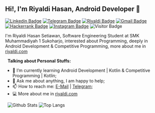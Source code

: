 ## Hi!, I'm Riyaldi Hasan, Android Developer 👋

[![Linkedin Badge](https://img.shields.io/badge/-LinkedIn-blue?style=flat-square&logo=Linkedin&logoColor=white&link=https://www.linkedin.com/in/riyaldi-h-2217b8134/)](https://www.linkedin.com/in/riyaldi/) 
[![Telegram Badge](https://img.shields.io/badge/-Telegram-blue?style=flat-square&logo=telegram&logoColor=white&link=https://t.me/riyhs)](https://t.me/riyhs)
[![Riyaldi Badge](https://img.shields.io/badge/-riyaldi.com-blue?style=flat-square&logo=Riyaldi&logoColor=white&link=https://riyaldi.com)](https://riyaldi.com) 
[![Gmail Badge](https://img.shields.io/badge/-Gmail-red?style=flat-square&logo=Gmail&logoColor=white&link=mailto:riyaldi.dev@gmail.com)](mailto:riyaldi.dev@gmail.com) 
[![Hackerrank Badge](https://img.shields.io/badge/-Hackerrank-green?style=flat-square&logo=Hackerrank&logoColor=white&link=https://hackerrank.com/riyhs)](https://hackerrank.com/riyhs)
[![Instagram Badge](https://img.shields.io/badge/-Instagram-purple?style=flat-square&logo=instagram&logoColor=white&link=https://instagram.com/riyhs_/)](https://instagram.com/riyhs_)
![Visitor Badge](https://visitor-badge.laobi.icu/badge?page_id=riyhs.riyhs)

I'm Riyaldi Hasan Setiawan, Software Engineering Student at SMK Muhammadiyah 1 Sukoharjo, interested about Programming, deeply in Android Development & Competitive Programming, more about me in [riyaldi.com](https://riyaldi.com/)

&nbsp;
**Talking about Personal Stuffs:**

- 🌱 I’m currently learning Android Development | Kotlin & Competitive Programming | Kotlin; 
- 💬 Ask me about anything, I am happy to help;
- 📫 How to reach me: [E-Mail](mailto:riyaldi.dev@gmail.com) | [Telegram](https://t.me/riyhs);
- 💻 More about me in [riyaldi.com](https://riyaldi.com/)

&nbsp;
![Github Stats](https://github-readme-stats.vercel.app/api?username=riyhs&theme=tokyonight&show_icons=true)
![Top Langs](https://github-readme-stats.vercel.app/api/top-langs/?username=riyhs&theme=tokyonight&hide_langs_below=1)
